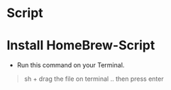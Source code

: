 # Script


# Install HomeBrew-Script
* Run this command on your Terminal.
> sh + drag the file on terminal .. then press enter



